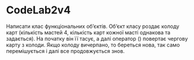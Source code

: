 # CodeLab2v4
Написати клас функціональних об’єктів. Об’єкт класу роздає колоду карт (кількість мастей 4, кількість карт кожної масті однакова та задається). На початку він її тасує, а далі оператор () повертає чергову карту з колоди. Якщо колоду вичерпано, то береться нова, так само перемішується і далі все продовжується знов.
